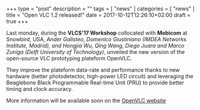 +++
type = "post"
description = ""
tags = [
    "news"
]
categories = [
    "news"
]
title = "Open VLC 1.2 released!"
date = 2017-10-12T12:26:10+02:00
draft = true
+++

Last monday, during the **VLCS'17 Workshop** collocated with **Mobicom** at Snowbird, USA, *Ander Galisteo, Domenico Giustiniano (IMDEA Networks Institute, Madrid), and Hongjia Wu, Qing Wang, Diego Juara and Marco Zuniga (Delft University of Technology)*, unveiled the new version of the open-source VLC prototyping plateform OpenVLC.

They improve the plateform data-rate and performance thanks to new hardware (better photodetector, high-power LED circuit) and leveraging the Beaglebone Black Programmable Real-time Unit (PRU) to provide better timing and clock accuracy.

More information will be available soon on the [OpenVLC website](http://openvlc.org)
